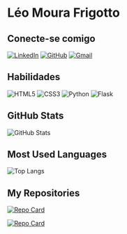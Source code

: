 # Léo Moura Frigotto

## Conecte-se comigo
[![LinkedIn](https://img.shields.io/badge/LinkedIn-0077B5?style=for-the-badge&logo=linkedin&logoColor=white)](https://www.linkedin.com/in/leo-moura-frigotto/)  [![GitHub](https://img.shields.io/badge/GitHub-100000?style=for-the-badge&logo=github&logoColor=white)](https://github.com/Leo-MouraF)  [![Gmail](https://img.shields.io/badge/Gmail-333333?style=for-the-badge&logo=gmail&logoColor=red)](mailto:leom.frigotto@gmail.com)

## Habilidades
![HTML5](https://img.shields.io/badge/HTML5-E34F26?style=for-the-badge&logo=html5&logoColor=white)  ![CSS3](https://img.shields.io/badge/CSS3-1572B6?style=for-the-badge&logo=css3&logoColor=white)  ![Python](https://img.shields.io/badge/python-3670A0?style=for-the-badge&logo=python&logoColor=ffdd54)  ![Flask](https://img.shields.io/badge/flask-%23000.svg?style=for-the-badge&logo=flask&logoColor=white)


## GitHub Stats
![GitHub Stats](https://github-readme-stats.vercel.app/api?username=SEUUSERNAME&theme=transparent&bg_color=000&border_color=30A3DC&show_icons=true&icon_color=30A3DC&title_color=E94D5F&text_color=FFF)


## Most Used Languages
![Top Langs](https://github-readme-stats-git-masterrstaa-rickstaa.vercel.app/api/top-langs/?username=Leo-MouraF&layout=compact&bg_color=000&border_color=30A3DC&title_color=E94D5F&text_color=FFF)


## My Repositories
[![Repo Card](https://github-readme-stats.vercel.app/api/pin/?username=SEUUSERNAME&repo=SEUREPOSITORIO&bg_color=000&border_color=30A3DC&show_icons=true&icon_color=30A3DC&title_color=E94D5F&text_color=FFF)](https://github.com/Leo-MouraF/Loja-project)

[![Repo Card](https://github-readme-stats.vercel.app/api/pin/?username=SEUUSERNAME&repo=SEUREPOSITORIO&bg_color=000&border_color=30A3DC&show_icons=true&icon_color=30A3DC&title_color=E94D5F&text_color=FFF)](https://github.com/Leo-MouraF/Automatiza-excel)
